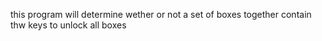this program will determine wether or not a set of boxes together contain thw keys to unlock all boxes